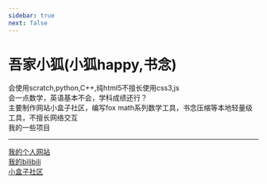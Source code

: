 ```yaml
---
sidebar: true
next: false
--- 
```


# 吾家小狐(小狐happy,书念)    
会使用scratch,python,C++,纯html5不擅长使用css3,js    
会一点数学，英语基本不会，学科成绩还行？    
主要制作网站小盒子社区，编写fox math系列数学工具，书念压缩等本地轻量级工具，不擅长网络交互   
我的一些项目     
***
[我的个人网站](https://shunian.scerpark.cn)   
[我的bilibili](https://space.bilibili.com/3493133419546943?spm_id_from=333.1007.0.0)    
[小盒子社区](http://wjxh.yearnstudio.us.kg:2222/)    